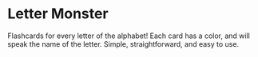 # Letter Monster

Flashcards for every letter of the alphabet! Each card has a color, and will speak the name of the letter. Simple, straightforward, and easy to use.